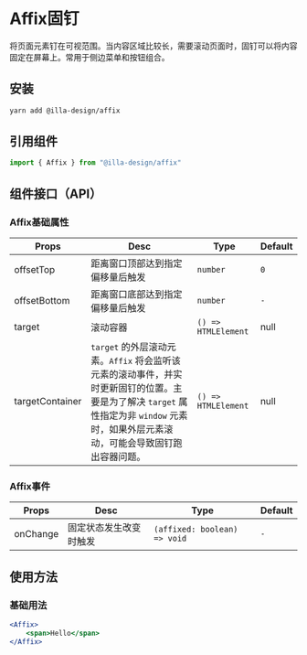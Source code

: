 # Affix固钉

将页面元素钉在可视范围。当内容区域比较长，需要滚动页面时，固钉可以将内容固定在屏幕上。常用于侧边菜单和按钮组合。

## 安装

```bash
yarn add @illa-design/affix
```

## 引用组件

```jsx
import { Affix } from "@illa-design/affix"
```

## 组件接口（API）

### Affix基础属性

| Props           | Desc                                                         | Type                                | Default        |
| --------------- | ------------------------------------------------------------ | ----------------------------------- | -------------- |
| offsetTop       | 距离窗口顶部达到指定偏移量后触发                             | `number`                            | `0`            |
| offsetBottom    | 距离窗口底部达到指定偏移量后触发                             | `number`                            | `-`            |
| target          | 滚动容器                                                     | `() => HTMLElement` | null | Window` | `() => window` |
| targetContainer | `target` 的外层滚动元素。`Affix` 将会监听该元素的滚动事件，并实时更新固钉的位置。主要是为了解决 `target` 属性指定为非 `window` 元素时，如果外层元素滚动，可能会导致固钉跑出容器问题。 | `() => HTMLElement` | null | Window` | `-`            |

### Affix事件

| Props    | Desc                   | Type                         | Default |
| -------- | ---------------------- | ---------------------------- | ------- |
| onChange | 固定状态发生改变时触发 | `(affixed: boolean) => void` | `-`     |

## 使用方法

### 基础用法

```jsx
<Affix>
	<span>Hello</span>
</Affix>
```
